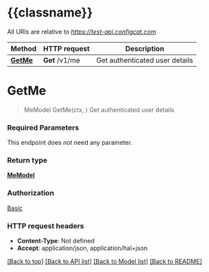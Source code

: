 # {{classname}}

All URIs are relative to *https://test-api.configcat.com*

Method | HTTP request | Description
------------- | ------------- | -------------
[**GetMe**](MeApi.md#GetMe) | **Get** /v1/me | Get authenticated user details

# **GetMe**
> MeModel GetMe(ctx, )
Get authenticated user details

### Required Parameters
This endpoint does not need any parameter.

### Return type

[**MeModel**](MeModel.md)

### Authorization

[Basic](../README.md#Basic)

### HTTP request headers

 - **Content-Type**: Not defined
 - **Accept**: application/json, application/hal+json

[[Back to top]](#) [[Back to API list]](../README.md#documentation-for-api-endpoints) [[Back to Model list]](../README.md#documentation-for-models) [[Back to README]](../README.md)

